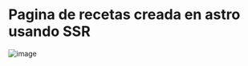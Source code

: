 # Pagina de recetas creada en astro usando SSR

![image](https://github.com/SirMarkus73/recipes/assets/116315428/1bb78e23-8ec1-4fef-9178-26801dac3505)
